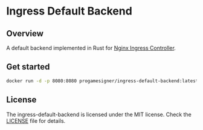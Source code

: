 # Ingress Default Backend


## Overview

A default backend implemented in Rust for [Nginx Ingress Controller](https://github.com/kubernetes/ingress-nginx).

## Get started

```sh
docker run -d -p 8080:8080 progamesigner/ingress-default-backend:latest
```

## License

The ingress-default-backend is licensed under the MIT license. Check the [LICENSE](LICENSE) file for details.

